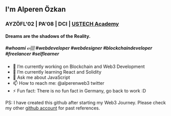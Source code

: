 ## I'm Alperen Özkan <br>
### AYZÖFL'02 | PA'08 | DCI | [USTECH Academy](https://ustechacademy.org) <br>
#### Dreams are the shadows of the Reality.<br> 
##### #whoami 👉🏼 #webdeveloper #webdesigner #blockchaindeveloper #freelancer #selflearner

- 🔭 I’m currently working on Blockchain and Web3 Development
- 🌱 I’m currently learning React and Solidity
- 💬 Ask me about JavaScript
- 📫 How to reach me: @alperenweb3 twitter
- ⚡ Fun fact: There is no fun fact in Germany, go back to work :D 

PS: I have created this github after starting my Web3 Journey. Please check my other [github account](https://github.com/thechiefalone) for past references. 

<!--
**alperenweb3/alperenweb3** is a ✨ _special_ ✨ repository because its `README.md` (this file) appears on your GitHub profile.

Here are some ideas to get you started:

- 🔭 I’m currently working on ...
- 🌱 I’m currently learning ...
- 👯 I’m looking to collaborate on ...
- 🤔 I’m looking for help with ...
- 💬 Ask me about ...
- 📫 How to reach me: ...
- 😄 Pronouns: ...
- ⚡ Fun fact: ...
-->
